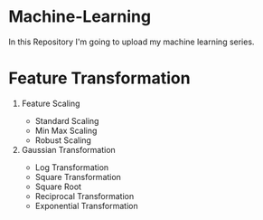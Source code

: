 # Machine-Learning
In this Repository I'm going to upload my machine learning series.
# Feature Transformation
<html>
<ol>
  <li>Feature Scaling</li>
  <ul>
    <li>Standard Scaling</li>
    <li>Min Max Scaling</li>
    <li>Robust Scaling</li>
  </ul>
  <li>Gaussian Transformation</li>
    <ul>
    <li>Log Transformation</li>
    <li>Square Transformation</li>
    <li>Square Root</li>
    <li>Reciprocal Transformation</li>
    <li>Exponential Transformation</li>
    </ul>
</ol>
</html>
